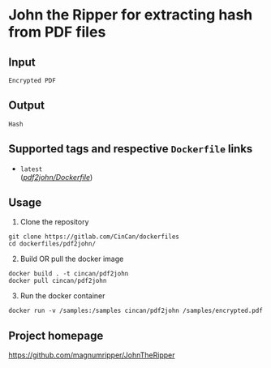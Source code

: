 # John the Ripper for extracting hash from PDF files

## Input

```
Encrypted PDF
```

## Output

```
Hash
```

## Supported tags and respective `Dockerfile` links
* `latest`  
([*pdf2john/Dockerfile*](https://gitlab.com/CinCan/dockerfiles/blob/master/pdf2john/Dockerfile))

## Usage

1. Clone the repository

```
git clone https://gitlab.com/CinCan/dockerfiles
cd dockerfiles/pdf2john/
```

2. Build OR pull the docker image

```
docker build . -t cincan/pdf2john
docker pull cincan/pdf2john
```

3. Run the docker container

```
docker run -v /samples:/samples cincan/pdf2john /samples/encrypted.pdf
```

## Project homepage

https://github.com/magnumripper/JohnTheRipper
